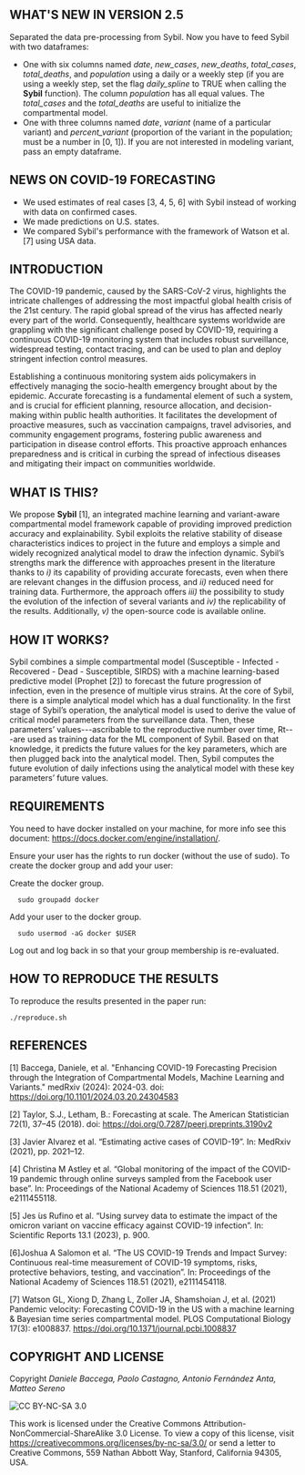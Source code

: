 ## WHAT'S NEW IN VERSION 2.5

Separated the data pre-processing from Sybil. Now you have to feed Sybil with two dataframes:
- One with six columns named _date_, _new_cases_, _new_deaths_, _total_cases_, _total_deaths_, and _population_ using a daily or a weekly step (if you are using a weekly step, set the flag _daily_spline_ to TRUE when calling the **Sybil** function). The column _population_ has all equal values. The _total_cases_ and the _total_deaths_ are useful to initialize the compartmental model.
- One with three columns named _date_, _variant_ (name of a particular variant) and _percent_variant_ (proportion of the variant in the population; must be a number in [0, 1]). If you are not interested in modeling variant, pass an empty dataframe.

## NEWS ON COVID-19 FORECASTING

- We used estimates of real cases [3, 4, 5, 6] with Sybil instead of working with data on confirmed cases.
- We made predictions on U.S. states.
- We compared Sybil's performance with the framework of Watson et al. [7] using USA data.

## INTRODUCTION

The COVID-19 pandemic, caused by the SARS-CoV-2 virus, highlights the intricate challenges of addressing the most impactful global health crisis of the 21st century. The rapid global spread of the virus has affected nearly every part of the world. Consequently, healthcare systems worldwide are grappling with the significant challenge posed by COVID-19, requiring a continuous COVID-19 monitoring system that includes robust surveillance, widespread testing, contact tracing, and can be used to plan and deploy stringent infection control measures.

Establishing a continuous monitoring system aids policymakers in effectively managing the socio-health emergency brought about by the epidemic. Accurate forecasting is a fundamental element of such a system, and is crucial for efficient planning, resource allocation, and decision-making within public health authorities. It facilitates the development of proactive measures, such as vaccination campaigns, travel advisories, and community engagement programs, fostering public awareness and participation in disease control efforts. This proactive approach enhances preparedness and is critical in curbing the spread of infectious diseases and mitigating their impact on communities worldwide.

## WHAT IS THIS?

We propose **Sybil** [1], an integrated machine learning and variant-aware compartmental model framework capable of providing improved prediction accuracy and explainability. Sybil exploits the relative stability of disease characteristics indices to project in the future and employs a simple and widely recognized analytical model to draw the infection dynamic. Sybil’s strengths mark the difference with approaches present in the literature thanks to _i)_ its capability of providing accurate forecasts, even when there are relevant changes in the diffusion process, and _ii)_ reduced need for training data. Furthermore, the approach offers _iii)_ the possibility to study the evolution of the infection of several variants and _iv)_ the replicability of the results. Additionally, _v)_ the open-source code is available online.

## HOW IT WORKS?

Sybil combines a simple compartmental model (Susceptible - Infected - Recovered - Dead - Susceptible, SIRDS) with a machine learning-based predictive model (Prophet [2]) to forecast the future progression of infection, even in the presence of multiple virus strains. At the core of Sybil, there is a simple analytical model which has a dual functionality. In the first stage of Sybil’s operation, the analytical model is used to derive the value of critical model parameters from the surveillance data. Then, these parameters’ values---ascribable to the reproductive number over time, Rt---are used as training data for the ML component of Sybil. Based on that knowledge, it predicts the future values for the key parameters, which are then plugged back into the analytical model. Then, Sybil computes the future evolution of daily infections using the analytical model with these key parameters’ future values.

## REQUIREMENTS

You need to have docker installed on your machine, for more info see this document: <https://docs.docker.com/engine/installation/>.

Ensure your user has the rights to run docker (without the use of sudo). To create the docker group and add your user:

Create the docker group.

```         
  sudo groupadd docker
```

Add your user to the docker group.

```         
  sudo usermod -aG docker $USER
```

Log out and log back in so that your group membership is re-evaluated.

## HOW TO REPRODUCE THE RESULTS

To reproduce the results presented in the paper run:

```         
./reproduce.sh
```

## REFERENCES

[1] Baccega, Daniele, et al. "Enhancing COVID-19 Forecasting Precision through the Integration of Compartmental Models, Machine Learning and Variants." medRxiv (2024): 2024-03. doi: <https://doi.org/10.1101/2024.03.20.24304583>

[2] Taylor, S.J., Letham, B.: Forecasting at scale. The American Statistician 72(1), 37–45 (2018). doi: <https://doi.org/0.7287/peerj.preprints.3190v2>

[3] Javier  ́Alvarez et al. “Estimating active cases of COVID-19”. In: MedRxiv (2021), pp. 2021–12.

[4] Christina M Astley et al. “Global monitoring of the impact of the COVID-19 pandemic through online surveys sampled from the Facebook user base”. In: Proceedings of the National Academy of Sciences 118.51 (2021), e2111455118.

[5] Jes ́us Rufino et al. “Using survey data to estimate the impact of the omicron variant on vaccine efficacy against COVID-19 infection”. In: Scientific Reports 13.1 (2023), p. 900.

[6]Joshua A Salomon et al. “The US COVID-19 Trends and Impact Survey: Continuous real-time measurement of COVID-19 symptoms, risks, protective behaviors, testing, and vaccination”. In: Proceedings of the National Academy of Sciences 118.51 (2021), e2111454118.

[7] Watson GL, Xiong D, Zhang L, Zoller JA, Shamshoian J, et al. (2021) Pandemic velocity: Forecasting COVID-19 in the US with a machine learning & Bayesian time series compartmental model. PLOS Computational Biology 17(3): e1008837. https://doi.org/10.1371/journal.pcbi.1008837

## COPYRIGHT AND LICENSE

Copyright *Daniele Baccega, Paolo Castagno, Antonio Fernández Anta, Matteo Sereno*

![CC BY-NC-SA 3.0](http://ccl.northwestern.edu/images/creativecommons/byncsa.png)

This work is licensed under the Creative Commons Attribution-NonCommercial-ShareAlike 3.0 License. To view a copy of this license, visit <https://creativecommons.org/licenses/by-nc-sa/3.0/> or send a letter to Creative Commons, 559 Nathan Abbott Way, Stanford, California 94305, USA.

